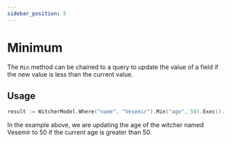 ```yaml
---
sidebar_position: 5
---
```


# Minimum

The `Min` method can be chained to a query to update the value of a field if the new value is less than the current value.

## Usage

```go
result := WitcherModel.Where("name", "Vesemir").Min("age", 50).Exec().(*mongo.UpdateResult)
```

In the example above, we are updating the age of the witcher named Vesemir to 50 if the current age is greater than 50.